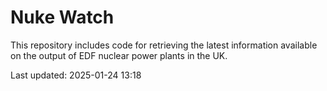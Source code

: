 # Nuke Watch

This repository includes code for retrieving the latest information available on the output of EDF nuclear power plants in the UK.

Last updated: 2025-01-24 13:18